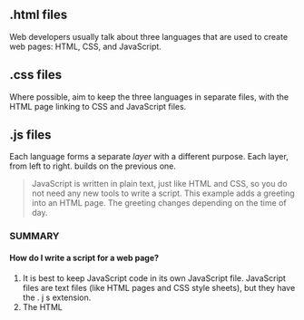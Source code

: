 ## .html files
Web developers usually talk about three languages that are used to create web pages: HTML, CSS, and JavaScript.

## .css files
Where possible, aim to keep the three languages in separate files, with the HTML page linking to CSS and JavaScript files.

## .js files
Each language forms a separate *layer* with a different purpose. Each layer, from left to right. builds on the previous one.

> JavaScript is written in plain text, just like HTML and CSS, so you do not need any new tools to write a script. This example adds a greeting into an HTML page. The greeting changes depending on the time of day.

### SUMMARY
#### How do I write a script for a web page?
1. It is best to keep JavaScript code in its own JavaScript file. JavaScript files are text files (like HTML pages and CSS style sheets), but they have the . j s extension.
1. The HTML <script> element is used in HTML pages to tell the browser to load the JavaScript file (rather like the <link> element can be used to load a CSS file).
1. If you view the source code of the page in the browser, the JavaScript will not have changed the HTML, because the script works with the model of the web page that the browser has created.
  

#### A script is a series of instructions that a computer can follow one-by-one. Each individual instruction or step is known as a *statement*. Statements should end with a semicolon.
- **JAVASCRIPT IS CASE SENSITIVE** JavaScript is case sensitive so hourNow means something different to HourNow or HOURNOW.

####  You should write *comments* to explain what your code does. They help make your code easier to read and understand. This can help you and others who read your code.
- MULTI-LINE COMMENTS
- SINGLE-LINE COMMENTS

#### A script will have to temporarily store the bits of information it needs to do its job. It can store this data in *variables*. A variable is a good name for this concept because the data stored in a variable can change (or vary) each time a script runs.
- Remember the value for **width**
- Remember the value for **height**
- Multiply width by **height** to get the area
- Return the result to the user

### DATA TYPES
- NUMERIC DATA TYPE
  - `0.75`
- STRING DATA TYPE
  - `'Hi, Ivy!'`
- BOOLEAN DATA TYPE
  - `true`
  
###  RULES FOR NAMING VARIABLES
1. The name must begin with a letter, dollar sign ($),or an underscore (_). It must not start with a number.
1. The name can contain letters, numbers, dollar sign ($), or an underscore (_). Note that you must not use a dash(-) or a period (.) in a variable name.
1. You cannot use *keywords* or *reserved* words. Keywords are special words that tell the interpreter to do something. For example, var is a keyword used to declare a variable. Reserved words are ones that may be used in a future version of JavaScript.
1. All variables are case sensitive, so score and Score would be different variable names, but it is bad practice to create two variables that have the same name using different cases.
1. Use a name that describes the kind of information that the variable stores. For example, fi rstName might be used to store a person's `firstname` for their last name, and age for their age.
1. If your variable name is made up of more than one word, use a capital letter for the first letter of every word after the first word. For example, `firstname` rather than `firstname` (this is referred to as camel case). You can also use an underscore between each word (you cannot use a dash).

